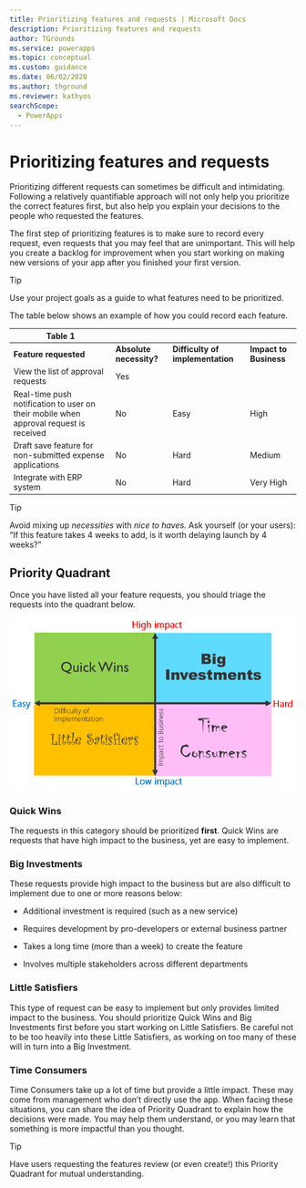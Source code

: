 ```yaml
---
title: Prioritizing features and requests | Microsoft Docs
description: Prioritizing features and requests
author: TGrounds
ms.service: powerapps
ms.topic: conceptual
ms.custom: guidance
ms.date: 06/02/2020
ms.author: thground
ms.reviewer: kathyos
searchScope:  
  - PowerApps
---
```


# Prioritizing features and requests

Prioritizing different requests can sometimes be difficult and intimidating.
Following a relatively quantifiable approach will not only help you prioritize
the correct features first, but also help you explain your decisions to the
people who requested the features.

The first step of prioritizing features is to make sure to record every request,
even requests that you may feel that are unimportant. This will help you create
a backlog for improvement when you start working on making new versions of your
app after you finished your first version.

> [!TIP]
> Use your project goals as a guide to what features need to be prioritized.


The table below shows an example of how you could record each feature.

| Table 1                                                                               |                         |                                  |                        |
|---------------------------------------------------------------------------------------|-------------------------|----------------------------------|------------------------|
| **Feature requested**                                                                 | **Absolute necessity?** | **Difficulty of implementation** | **Impact to Business** |
| View the list of approval requests                                                    | Yes                     |                                  |                        |
| Real-time push notification to user on their mobile when approval request is received | No                      | Easy                             | High                   |
| Draft save feature for non-submitted expense applications                             | No                      | Hard                             | Medium                 |
| Integrate with ERP system                                                             | No                      | Hard                             | Very High              |

> [!TIP]
> Avoid mixing up *necessities* with *nice to haves.* Ask yourself (or your
    users): “If this feature takes 4 weeks to add, is it worth delaying launch
    by 4 weeks?”

## Priority Quadrant

Once you have listed all your feature requests, you should triage the requests
into the quadrant below.

![Priority quadrant with an axis for low to high impact and an axis for low to high effort](media/priority-quadrant.png)

### Quick Wins

The requests in this category should be prioritized **first**. Quick Wins are
requests that have high impact to the business, yet are easy to implement.

### Big Investments

These requests provide high impact to the business but are also difficult to
implement due to one or more reasons below:

-   Additional investment is required (such as a new service)

-   Requires development by pro-developers or external business partner

-   Takes a long time (more than a week) to create the feature

-   Involves multiple stakeholders across different departments

### Little Satisfiers

This type of request can be easy to implement but only provides limited impact
to the business. You should prioritize Quick Wins and Big Investments first
before you start working on Little Satisfiers. Be careful not to be too heavily
into these Little Satisfiers, as working on too many of these will in turn into
a Big Investment.

### Time Consumers

Time Consumers take up a lot of time but provide a little impact. These may come
from management who don’t directly use the app. When facing these situations,
you can share the idea of Priority Quadrant to explain how the decisions were
made. You may help them understand, or you may learn that something is more
impactful than you thought.

> [!TIP]
> Have users requesting the features review (or even create!) this Priority
Quadrant for mutual understanding.